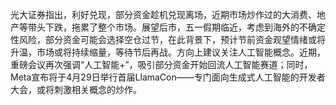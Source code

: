 光大证券指出，利好兑现，部分资金趁机兑现离场，近期市场炒作过的大消费、地产等带头下跌，拖累了整个市场。展望后市，五一假期临近，考虑到海外的不确定性风险，部分资金可能会选择空仓过节，在此背景下，预计节前资金观望情绪或将升温，市场或将持续缩量，等待节后再战。方向上建议关注人工智能概念。近期，重磅会议再次强调“人工智能+”，吸引部分资金开始回流人工智能赛道；同时，Meta宣布将于4月29日举行首届LlamaCon——专门面向生成式人工智能的开发者大会，或将刺激相关概念的炒作。